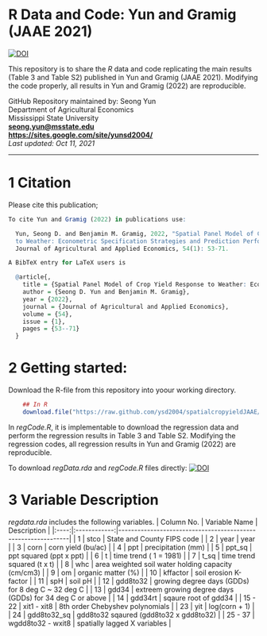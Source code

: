 # R Data and Code: Yun and Gramig (JAAE 2021)

[![DOI](https://zenodo.org/badge/416073206.svg)](https://zenodo.org/badge/latestdoi/416073206)

This repository is to share the *R* data and code replicating the main results (Table 3 and Table S2) published in Yun and Gramig (JAAE 2021). Modifying the code properly, all results in Yun and Gramig (2022) are reproducible.

GitHub Repository maintained by: Seong Yun\
Department of Agricultural Economics\
Mississippi State University\
**<seong.yun@msstate.edu>**\
**<https://sites.google.com/site/yunsd2004/>**\
*Last updated: Oct 11, 2021*

------------------------------------------------------------------------

1 Citation
====================================
Please cite this publication;

```r
To cite Yun and Gramig (2022) in publications use:

  Yun, Seong D. and Benjamin M. Gramig, 2022, "Spatial Panel Model of Crop Yield Response
  to Weather: Econometric Specification Strategies and Prediction Performance,"
  Journal of Agricultural and Applied Economics, 54(1): 53-71.

A BibTeX entry for LaTeX users is

  @article{,
    title = {Spatial Panel Model of Crop Yield Response to Weather: Econometric Specification Strategies and Prediction Performance},
    author = {Seong D. Yun and Benjamin M. Gramig},
    year = {2022},
    journal = {Journal of Agricultural and Applied Economics},
    volume = {54},
    issue = {1},
    pages = {53--71}
  }
```

2 Getting started:
==================

Download the R-file from this repository into yoour working directory.

``` r
    ## In R
    download.file("https://raw.github.com/ysd2004/spatialcropyieldJAAE/main/regCode.R", "regCode.R")
```
In *regCode.R*, it is implementable to download the regression data and perform the regression results in Table 3 and Table S2. Modifying the regression codes, all regression results in Yun and Gramig (2022) are reproducible.

To download *regData.rda* and *regCode.R* files directly: [![DOI](https://zenodo.org/badge/416073206.svg)](https://zenodo.org/badge/latestdoi/416073206)

3 Variable Description
==================

*regdata.rda* includes the following variables.
| Column No. | Variable Name  | Description                                          |
|:----:|:------------:|--------------------------------------------------------------|
| 1  | stco     | State and County FIPS code                                         | 
| 2  | year     | year                                                               | 
| 3  | corn     | corn yield (bu/ac)                                                 | 
| 4  | ppt      | precipitation (mm)                                                 |
| 5  | ppt_sq   | ppt squared (ppt x ppt)                                            | 
| 6  | t        | time trend ( 1 = 1981)                                             |
| 7  | t_sq     | time trend squared (t x t)                                         |
| 8  | whc      | area weighted soil water holding capacity (cm/cm3)                 |
| 9  | om       | organic matter (%)                                                 |
| 10 | kffactor | soil erosion K-factor                                              |
| 11 | spH      | soil pH                                                            |
| 12 | gdd8to32 | growing degree days (GDDs) for 8 deg C ~ 32 deg C                  |
| 13 | gdd34    | extreem growing degree days (GDDs) for 34 deg C or above           |
| 14 | gdd34rt  | sqaure root of gdd34                                               |
| 15 - 22  | xit1 - xit8 | 8th order Chebyshev polynomials                           |
| 23 | yit      | log(corn + 1)                                                      |
| 24 | gdd8to32_sq | gdd8to32 sqaured (gdd8to32 x gdd8to32)                          |
| 25 - 37 | wgdd8to32 - wxit8 | spatially lagged X variables                         |
